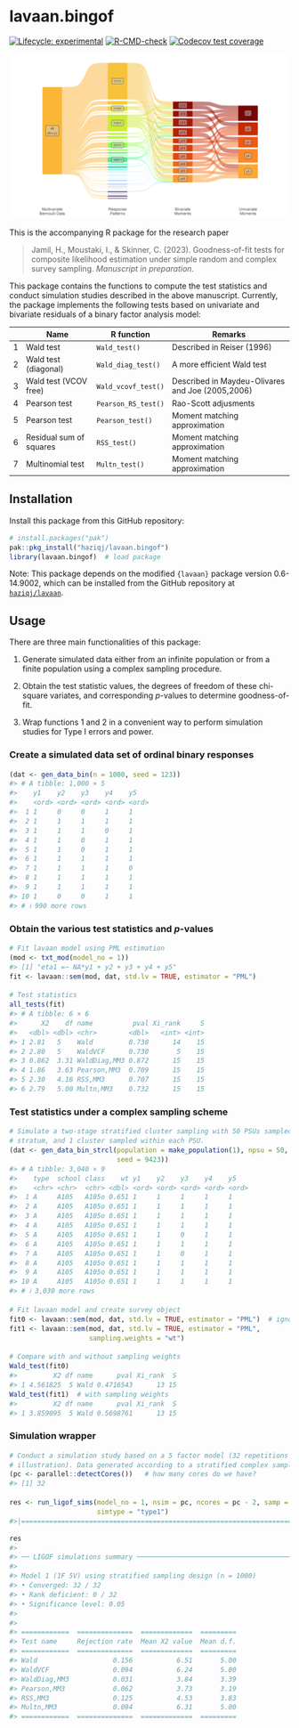 
<!-- README.md is generated from README.Rmd. Please edit that file -->

# lavaan.bingof

<!-- badges: start -->

[![Lifecycle:
experimental](https://img.shields.io/badge/lifecycle-experimental-orange.svg)](https://lifecycle.r-lib.org/articles/stages.html#experimental)
[![R-CMD-check](https://github.com/haziqj/lavaan.bingof/actions/workflows/R-CMD-check.yaml/badge.svg)](https://github.com/haziqj/lavaan.bingof/actions/workflows/R-CMD-check.yaml)
[![Codecov test
coverage](https://codecov.io/gh/haziqj/lavaan.bingof/branch/main/graph/badge.svg)](https://app.codecov.io/gh/haziqj/lavaan.bingof?branch=main)
<!-- badges: end -->

<!-- https://github.com/r-lib/pkgdown/issues/133 -->

![](https://raw.githubusercontent.com/haziqj/lavaan.bingof/main/data-raw/mult_bern_data.png)

This is the accompanying R package for the research paper

> Jamil, H., Moustaki, I., & Skinner, C. (2023). Goodness-of-fit tests
> for composite likelihood estimation under simple random and complex
> survey sampling. *Manuscript in preparation*.

This package contains the functions to compute the test statistics and
conduct simulation studies described in the above manuscript. Currently,
the package implements the following tests based on univariate and
bivariate residuals of a binary factor analysis model:

|     | Name                    | R function          | Remarks                                          |
|-----|-------------------------|---------------------|--------------------------------------------------|
| 1   | Wald test               | `Wald_test()`       | Described in Reiser (1996)                       |
| 2   | Wald test (diagonal)    | `Wald_diag_test()`  | A more efficient Wald test                       |
| 3   | Wald test (VCOV free)   | `Wald_vcovf_test()` | Described in Maydeu-Olivares and Joe (2005,2006) |
| 4   | Pearson test            | `Pearson_RS_test()` | Rao-Scott adjusments                             |
| 5   | Pearson test            | `Pearson_test()`    | Moment matching approximation                    |
| 6   | Residual sum of squares | `RSS_test()`        | Moment matching approximation                    |
| 7   | Multinomial test        | `Multn_test()`      | Moment matching approximation                    |

## Installation

Install this package from this GitHub repository:

``` r
# install.packages("pak") 
pak::pkg_install("haziqj/lavaan.bingof")
library(lavaan.bingof)  # load package
```

Note: This package depends on the modified `{lavaan}` package version
0.6-14.9002, which can be installed from the GitHub repository at
[`haziqj/lavaan`](https://github.com/haziqj/lavaan).

## Usage

There are three main functionalities of this package:

1.  Generate simulated data either from an infinite population or from a
    finite population using a complex sampling procedure.

2.  Obtain the test statistic values, the degrees of freedom of these
    chi-square variates, and corresponding $p$-values to determine
    goodness-of-fit.

3.  Wrap functions 1 and 2 in a convenient way to perform simulation
    studies for Type I errors and power.

### Create a simulated data set of ordinal binary responses

``` r
(dat <- gen_data_bin(n = 1000, seed = 123))
#> # A tibble: 1,000 × 5
#>    y1    y2    y3    y4    y5   
#>    <ord> <ord> <ord> <ord> <ord>
#>  1 1     0     0     1     1    
#>  2 1     1     1     1     1    
#>  3 1     1     1     0     1    
#>  4 1     1     0     1     1    
#>  5 1     1     0     1     1    
#>  6 1     1     1     1     1    
#>  7 1     1     1     1     0    
#>  8 1     1     1     1     1    
#>  9 1     1     1     1     1    
#> 10 1     0     0     1     1    
#> # ℹ 990 more rows
```

### Obtain the various test statistics and $p$-values

``` r
# Fit lavaan model using PML estimation
(mod <- txt_mod(model_no = 1))
#> [1] "eta1 =~ NA*y1 + y2 + y3 + y4 + y5"
fit <- lavaan::sem(mod, dat, std.lv = TRUE, estimator = "PML")

# Test statistics
all_tests(fit)
#> # A tibble: 6 × 6
#>      X2    df name          pval Xi_rank     S
#>   <dbl> <dbl> <chr>        <dbl>   <int> <int>
#> 1 2.81   5    Wald         0.730      14    15
#> 2 2.80   5    WaldVCF      0.730       5    15
#> 3 0.862  3.31 WaldDiag,MM3 0.872      15    15
#> 4 1.86   3.63 Pearson,MM3  0.709      15    15
#> 5 2.30   4.18 RSS,MM3      0.707      15    15
#> 6 2.79   5.00 Multn,MM3    0.732      15    15
```

### Test statistics under a complex sampling scheme

``` r
# Simulate a two-stage stratified cluster sampling with 50 PSUs sampled per
# stratum, and 1 cluster sampled within each PSU.
(dat <- gen_data_bin_strcl(population = make_population(1), npsu = 50, 
                           seed = 9423))
#> # A tibble: 3,040 × 9
#>    type  school class    wt y1    y2    y3    y4    y5   
#>    <chr> <chr>  <chr> <dbl> <ord> <ord> <ord> <ord> <ord>
#>  1 A     A105   A105o 0.651 1     1     1     1     1    
#>  2 A     A105   A105o 0.651 1     1     1     1     1    
#>  3 A     A105   A105o 0.651 1     1     1     1     1    
#>  4 A     A105   A105o 0.651 1     1     1     1     1    
#>  5 A     A105   A105o 0.651 1     1     0     1     1    
#>  6 A     A105   A105o 0.651 1     1     1     1     1    
#>  7 A     A105   A105o 0.651 1     1     0     1     1    
#>  8 A     A105   A105o 0.651 1     1     1     1     1    
#>  9 A     A105   A105o 0.651 1     1     1     1     1    
#> 10 A     A105   A105o 0.651 1     1     1     1     1    
#> # ℹ 3,030 more rows

# Fit lavaan model and create survey object
fit0 <- lavaan::sem(mod, dat, std.lv = TRUE, estimator = "PML")  # ignore wt
fit1 <- lavaan::sem(mod, dat, std.lv = TRUE, estimator = "PML",
                    sampling.weights = "wt")

# Compare with and without sampling weights
Wald_test(fit0)
#>         X2 df name      pval Xi_rank  S
#> 1 4.561825  5 Wald 0.4716543      13 15
Wald_test(fit1)  # with sampling weights
#>         X2 df name      pval Xi_rank  S
#> 1 3.859095  5 Wald 0.5698761      13 15
```

### Simulation wrapper

``` r
# Conduct a simulation study based on a 5 factor model (32 repetitions only for
# illustration). Data generated according to a stratified complex sample.
(pc <- parallel::detectCores())   # how many cores do we have?
#> [1] 32

res <- run_ligof_sims(model_no = 1, nsim = pc, ncores = pc - 2, samp = "strat",
                      simtype = "type1")
#>|======================================================================| 100%
```

<!-- #>|======================================================================| 100% -->

``` r
res
#> 
#> ── LIGOF simulations summary ───────────────────────────────────────────────────
#> 
#> Model 1 (1F 5V) using stratified sampling design (n = 1000)
#> • Converged: 32 / 32
#> • Rank deficient: 0 / 32
#> • Significance level: 0.05
#> 
#> 
#> ============  ==============  =============  =========
#> Test name     Rejection rate  Mean X2 value  Mean d.f.
#> ============  ==============  =============  =========
#> Wald                   0.156           6.51       5.00
#> WaldVCF                0.094           6.24       5.00
#> WaldDiag,MM3           0.031           3.84       3.39
#> Pearson,MM3            0.062           3.73       3.19
#> RSS,MM3                0.125           4.53       3.83
#> Multn,MM3              0.094           6.31       5.00
#> ============  ==============  =============  =========
```
